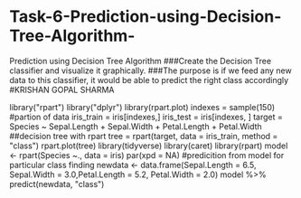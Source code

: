 # Task-6-Prediction-using-Decision-Tree-Algorithm-
Prediction using Decision Tree Algorithm 
###Create the Decision Tree classifier and visualize it graphically. 
###The purpose is if we feed any new data to this  classifier, it would be able to predict the right class accordingly
#KRISHAN GOPAL SHARMA

library("rpart")
library("dplyr")
library(rpart.plot)
indexes = sample(150)
#partion of data
iris_train = iris[indexes,]
iris_test = iris[indexes, ]
target = Species ~ Sepal.Length + Sepal.Width + Petal.Length + Petal.Width
##decision tree with rpart
tree = rpart(target, data = iris_train, method = "class")
rpart.plot(tree)
library(tidyverse)
library(caret)
library(rpart)
model <- rpart(Species ~., data = iris)
par(xpd = NA)
#predicition from model for particular class finding
newdata <- data.frame(Sepal.Length = 6.5, Sepal.Width = 3.0,Petal.Length = 5.2, Petal.Width = 2.0)
model %>% predict(newdata, "class")
